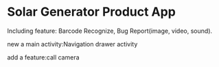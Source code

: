 # Solar Generator Product App
Including feature: Barcode Recognize, Bug Report(image, video, sound).


new a main activity:Navigation drawer activity

add a feature:call camera